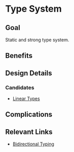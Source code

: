 # Type System

## Goal
Static and strong type system.

## Benefits

## Design Details

### Candidates
- [Linear Types](https://en.wikipedia.org/wiki/Substructural_type_system#Linear_type_systems)

## Complications

## Relevant Links
- [Bidirectional Typing](https://arxiv.org/pdf/1908.05839.pdf)